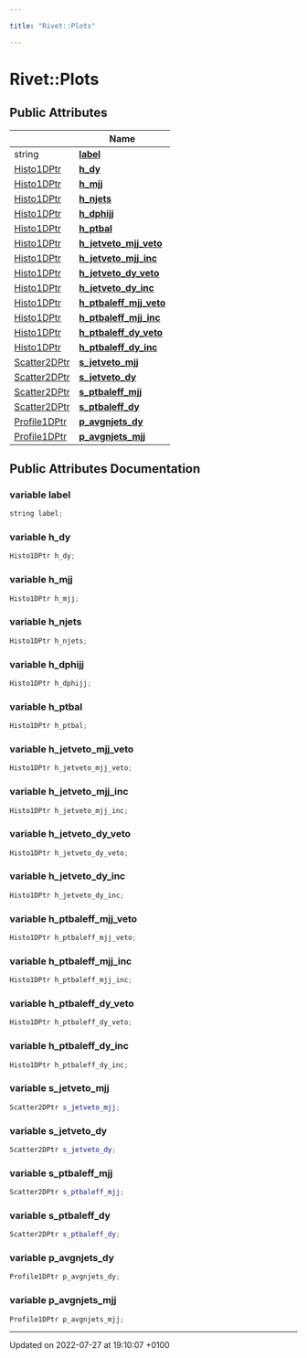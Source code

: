 ```yaml
---

title: "Rivet::Plots"

---
```


# Rivet::Plots





## Public Attributes

|                | Name           |
| -------------- | -------------- |
| string | **[label](http://example.org/classes/structrivet_1_1plots/#variable-label)**  |
| <a href="http://example.org/modules/group__useraos/#using-histo1dptr">Histo1DPtr</a> | **[h_dy](http://example.org/classes/structrivet_1_1plots/#variable-h-dy)**  |
| <a href="http://example.org/modules/group__useraos/#using-histo1dptr">Histo1DPtr</a> | **[h_mjj](http://example.org/classes/structrivet_1_1plots/#variable-h-mjj)**  |
| <a href="http://example.org/modules/group__useraos/#using-histo1dptr">Histo1DPtr</a> | **[h_njets](http://example.org/classes/structrivet_1_1plots/#variable-h-njets)**  |
| <a href="http://example.org/modules/group__useraos/#using-histo1dptr">Histo1DPtr</a> | **[h_dphijj](http://example.org/classes/structrivet_1_1plots/#variable-h-dphijj)**  |
| <a href="http://example.org/modules/group__useraos/#using-histo1dptr">Histo1DPtr</a> | **[h_ptbal](http://example.org/classes/structrivet_1_1plots/#variable-h-ptbal)**  |
| <a href="http://example.org/modules/group__useraos/#using-histo1dptr">Histo1DPtr</a> | **[h_jetveto_mjj_veto](http://example.org/classes/structrivet_1_1plots/#variable-h-jetveto-mjj-veto)**  |
| <a href="http://example.org/modules/group__useraos/#using-histo1dptr">Histo1DPtr</a> | **[h_jetveto_mjj_inc](http://example.org/classes/structrivet_1_1plots/#variable-h-jetveto-mjj-inc)**  |
| <a href="http://example.org/modules/group__useraos/#using-histo1dptr">Histo1DPtr</a> | **[h_jetveto_dy_veto](http://example.org/classes/structrivet_1_1plots/#variable-h-jetveto-dy-veto)**  |
| <a href="http://example.org/modules/group__useraos/#using-histo1dptr">Histo1DPtr</a> | **[h_jetveto_dy_inc](http://example.org/classes/structrivet_1_1plots/#variable-h-jetveto-dy-inc)**  |
| <a href="http://example.org/modules/group__useraos/#using-histo1dptr">Histo1DPtr</a> | **[h_ptbaleff_mjj_veto](http://example.org/classes/structrivet_1_1plots/#variable-h-ptbaleff-mjj-veto)**  |
| <a href="http://example.org/modules/group__useraos/#using-histo1dptr">Histo1DPtr</a> | **[h_ptbaleff_mjj_inc](http://example.org/classes/structrivet_1_1plots/#variable-h-ptbaleff-mjj-inc)**  |
| <a href="http://example.org/modules/group__useraos/#using-histo1dptr">Histo1DPtr</a> | **[h_ptbaleff_dy_veto](http://example.org/classes/structrivet_1_1plots/#variable-h-ptbaleff-dy-veto)**  |
| <a href="http://example.org/modules/group__useraos/#using-histo1dptr">Histo1DPtr</a> | **[h_ptbaleff_dy_inc](http://example.org/classes/structrivet_1_1plots/#variable-h-ptbaleff-dy-inc)**  |
| <a href="http://example.org/modules/group__useraos/#using-scatter2dptr">Scatter2DPtr</a> | **[s_jetveto_mjj](http://example.org/classes/structrivet_1_1plots/#variable-s-jetveto-mjj)**  |
| <a href="http://example.org/modules/group__useraos/#using-scatter2dptr">Scatter2DPtr</a> | **[s_jetveto_dy](http://example.org/classes/structrivet_1_1plots/#variable-s-jetveto-dy)**  |
| <a href="http://example.org/modules/group__useraos/#using-scatter2dptr">Scatter2DPtr</a> | **[s_ptbaleff_mjj](http://example.org/classes/structrivet_1_1plots/#variable-s-ptbaleff-mjj)**  |
| <a href="http://example.org/modules/group__useraos/#using-scatter2dptr">Scatter2DPtr</a> | **[s_ptbaleff_dy](http://example.org/classes/structrivet_1_1plots/#variable-s-ptbaleff-dy)**  |
| <a href="http://example.org/modules/group__useraos/#using-profile1dptr">Profile1DPtr</a> | **[p_avgnjets_dy](http://example.org/classes/structrivet_1_1plots/#variable-p-avgnjets-dy)**  |
| <a href="http://example.org/modules/group__useraos/#using-profile1dptr">Profile1DPtr</a> | **[p_avgnjets_mjj](http://example.org/classes/structrivet_1_1plots/#variable-p-avgnjets-mjj)**  |

## Public Attributes Documentation

### variable label

```cpp
string label;
```


### variable h_dy

```cpp
Histo1DPtr h_dy;
```


### variable h_mjj

```cpp
Histo1DPtr h_mjj;
```


### variable h_njets

```cpp
Histo1DPtr h_njets;
```


### variable h_dphijj

```cpp
Histo1DPtr h_dphijj;
```


### variable h_ptbal

```cpp
Histo1DPtr h_ptbal;
```


### variable h_jetveto_mjj_veto

```cpp
Histo1DPtr h_jetveto_mjj_veto;
```


### variable h_jetveto_mjj_inc

```cpp
Histo1DPtr h_jetveto_mjj_inc;
```


### variable h_jetveto_dy_veto

```cpp
Histo1DPtr h_jetveto_dy_veto;
```


### variable h_jetveto_dy_inc

```cpp
Histo1DPtr h_jetveto_dy_inc;
```


### variable h_ptbaleff_mjj_veto

```cpp
Histo1DPtr h_ptbaleff_mjj_veto;
```


### variable h_ptbaleff_mjj_inc

```cpp
Histo1DPtr h_ptbaleff_mjj_inc;
```


### variable h_ptbaleff_dy_veto

```cpp
Histo1DPtr h_ptbaleff_dy_veto;
```


### variable h_ptbaleff_dy_inc

```cpp
Histo1DPtr h_ptbaleff_dy_inc;
```


### variable s_jetveto_mjj

```cpp
Scatter2DPtr s_jetveto_mjj;
```


### variable s_jetveto_dy

```cpp
Scatter2DPtr s_jetveto_dy;
```


### variable s_ptbaleff_mjj

```cpp
Scatter2DPtr s_ptbaleff_mjj;
```


### variable s_ptbaleff_dy

```cpp
Scatter2DPtr s_ptbaleff_dy;
```


### variable p_avgnjets_dy

```cpp
Profile1DPtr p_avgnjets_dy;
```


### variable p_avgnjets_mjj

```cpp
Profile1DPtr p_avgnjets_mjj;
```


-------------------------------

Updated on 2022-07-27 at 19:10:07 +0100